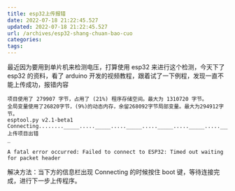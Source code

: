 ```yaml
---
title: esp32上传报错
date: 2022-07-18 21:22:45.527
updated: 2022-07-18 21:22:45.527
url: /archives/esp32-shang-chuan-bao-cuo
categories: 
tags: 
---
```


最近因为要用到单片机来检测电压，打算使用 esp32 来进行这个检测，今天下了 esp32 的资料，看了 arduino 开发的视频教程，跟着试了一下例程，发现一直不能上传成功，报错内容

~~~
项目使用了 279907 字节，占用了 (21%) 程序存储空间。最大为 1310720 字节。
全局变量使用了26820字节，(9%)的动态内存，余留268092字节局部变量。最大为294912字节。
esptool.py v2.1-beta1
Connecting........_____....._____....._____....._____....._____....._____....._____....._____....._____.....____上传项目出错
_

A fatal error occurred: Failed to connect to ESP32: Timed out waiting for packet header
~~~

解决方法：当下方的信息栏出现 Connecting 的时候按住 boot 键，等待连接完成，进行下一步上传程序。

